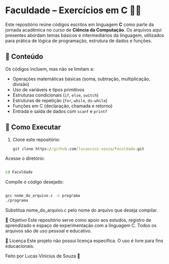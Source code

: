 # Faculdade – Exercícios em C 👨‍💻

Este repositório reúne códigos escritos em linguagem **C** como parte da jornada acadêmica no curso de **Ciência da Computação**. Os arquivos aqui presentes abordam temas básicos e intermediários da linguagem, utilizados para prática de lógica de programação, estrutura de dados e funções.

## 📌 Conteúdo

Os códigos incluem, mas não se limitam a:

- Operações matemáticas básicas (soma, subtração, multiplicação, divisão)
- Uso de variáveis e tipos primitivos
- Estruturas condicionais (`if`, `else`, `switch`)
- Estruturas de repetição (`for`, `while`, `do-while`)
- Funções em C (declaração, chamada e retorno)
- Entrada e saída de dados com `scanf` e `printf`

## 🚀 Como Executar

1. Clone este repositório:
   ```cmd
   git clone https://github.com/lucasvini-souza/Faculdade.git
Acesse o diretório:

   ```cmd

   cd Faculdade
```
   Compile o código desejado:

   ```cmd

   gcc nome_do_arquivo.c -o programa
   ./programa
```
Substitua nome_do_arquivo.c pelo nome do arquivo que deseja compilar.

🧠 Objetivo
Este repositório serve como apoio aos estudos, registro de aprendizado e espaço de experimentação com a linguagem C. Todos os arquivos são de uso pessoal e educativo.

📄 Licença
Este projeto não possui licença específica. O uso é livre para fins educacionais.

Feito por Lucas Vinicius de Souza 📘
